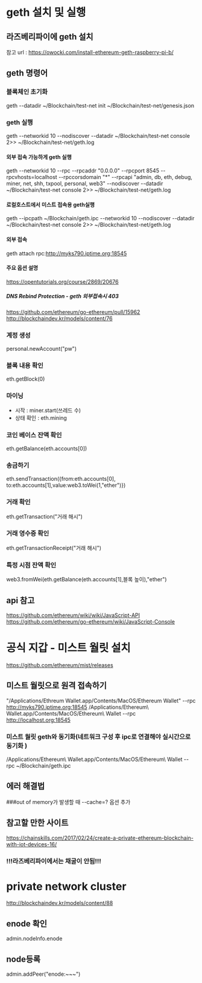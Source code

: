 # geth 설치 및 실행
## 라즈베리파이에 geth 설치
참고 url : https://owocki.com/install-ethereum-geth-raspberry-pi-b/

## geth 명령어
### 블록체인 초기화
geth --datadir ~/Blockchain/test-net init ~/Blockchain/test-net/genesis.json
### geth 실행
geth --networkid 10 --nodiscover --datadir ~/Blockchain/test-net console 2>> ~/Blockchain/test-net/geth.log
#### 외부 접속 가능하게 geth 실행
geth --networkid 10 --rpc --rpcaddr "0.0.0.0" --rpcport 8545 --rpcvhosts=localhost --rpccorsdomain "*" --rpcapi "admin, db, eth, debug, miner, net, shh, txpool, personal, web3" --nodiscover --datadir ~/Blockchain/test-net console 2>> ~/Blockchain/test-net/geth.log
#### 로컬호스트에서 미스트 접속용 geth실행
geth --ipcpath ~/Blockchain/geth.ipc --networkid 10 --nodiscover --datadir ~/Blockchain/test-net console 2>> ~/Blockchain/test-net/geth.log

#### 외부 접속
geth attach rpc:http://myks790.iptime.org:18545
#### 주요 옵션 설명
https://opentutorials.org/course/2869/20676
##### DNS Rebind Protection - geth 외부접속시 403 
https://github.com/ethereum/go-ethereum/pull/15962
http://blockchaindev.kr/models/content/76


### 계정 생성
personal.newAccount("pw")
### 블록 내용 확인
eth.getBlock(0)
### 마이닝
- 시작 : miner.start(쓰레드 수)
- 상태 확인 : eth.mining
### 코인 베이스 잔액 확인
eth.getBalance(eth.accounts[0])

### 송금하기
eth.sendTransaction({from:eth.accounts[0], to:eth.accounts[1],value:web3.toWei(1,"ether")})

### 거래 확인
eth.getTransaction("거래 해시")
### 거래 영수증 확인
eth.getTransactionReceipt("거래 해시")
### 특정 시점 잔액 확인
web3.fromWei(eth.getBalance(eth.accounts[1],블록 높이),"ether")

## api 참고
https://github.com/ethereum/wiki/wiki/JavaScript-API
https://github.com/ethereum/go-ethereum/wiki/JavaScript-Console

# 공식 지갑 - 미스트 월릿 설치
https://github.com/ethereum/mist/releases
## 미스트 월릿으로 원격 접속하기
"/Applications/Ethreum Wallet.app/Contents/MacOS/Ethereum Wallet" --rpc http://myks790.iptime.org:18545
/Applications/Ethereum\ Wallet.app/Contents/MacOS/Ethereum\ Wallet --rpc http://localhost.org:18545
### 미스트 월릿 geth와 동기화(네트워크 구성 후 ipc로 연결해야 실시간으로 동기화 )
/Applications/Ethereum\ Wallet.app/Contents/MacOS/Ethereum\ Wallet --rpc ~/Blockchain/geth.ipc

## 에러 해결법
###out of memory가 발생할 때
--cache=? 옵션 추가

## 참고할 만한 사이트
https://chainskills.com/2017/02/24/create-a-private-ethereum-blockchain-with-iot-devices-16/

### !!!라즈베리파이에서는 채굴이 안됨!!!


# private network cluster
http://blockchaindev.kr/models/content/88
## enode 확인
admin.nodeInfo.enode
## node등록
admin.addPeer("enode:~~~")
